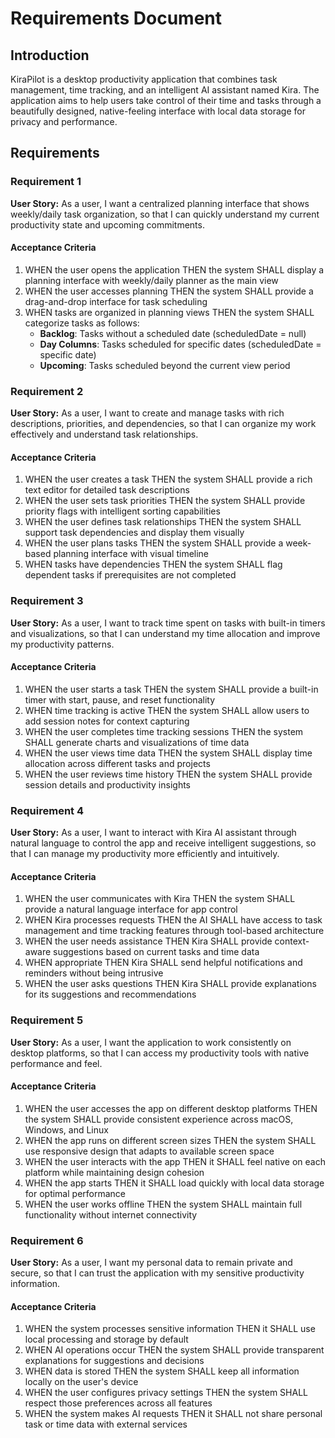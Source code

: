 # Requirements Document

## Introduction

KiraPilot is a desktop productivity application that combines task management, time tracking, and an intelligent AI assistant named Kira. The application aims to help users take control of their time and tasks through a beautifully designed, native-feeling interface with local data storage for privacy and performance.

## Requirements

### Requirement 1

**User Story:** As a user, I want a centralized planning interface that shows weekly/daily task organization, so that I can quickly understand my current productivity state and upcoming commitments.

#### Acceptance Criteria

1. WHEN the user opens the application THEN the system SHALL display a planning interface with weekly/daily planner as the main view
2. WHEN the user accesses planning THEN the system SHALL provide a drag-and-drop interface for task scheduling
3. WHEN tasks are organized in planning views THEN the system SHALL categorize tasks as follows:
   - **Backlog**: Tasks without a scheduled date (scheduledDate = null)
   - **Day Columns**: Tasks scheduled for specific dates (scheduledDate = specific date)
   - **Upcoming**: Tasks scheduled beyond the current view period

### Requirement 2

**User Story:** As a user, I want to create and manage tasks with rich descriptions, priorities, and dependencies, so that I can organize my work effectively and understand task relationships.

#### Acceptance Criteria

1. WHEN the user creates a task THEN the system SHALL provide a rich text editor for detailed task descriptions
2. WHEN the user sets task priorities THEN the system SHALL provide priority flags with intelligent sorting capabilities
3. WHEN the user defines task relationships THEN the system SHALL support task dependencies and display them visually
4. WHEN the user plans tasks THEN the system SHALL provide a week-based planning interface with visual timeline
5. WHEN tasks have dependencies THEN the system SHALL flag dependent tasks if prerequisites are not completed

### Requirement 3

**User Story:** As a user, I want to track time spent on tasks with built-in timers and visualizations, so that I can understand my time allocation and improve my productivity patterns.

#### Acceptance Criteria

1. WHEN the user starts a task THEN the system SHALL provide a built-in timer with start, pause, and reset functionality
2. WHEN time tracking is active THEN the system SHALL allow users to add session notes for context capturing
3. WHEN the user completes time tracking sessions THEN the system SHALL generate charts and visualizations of time data
4. WHEN the user views time data THEN the system SHALL display time allocation across different tasks and projects
5. WHEN the user reviews time history THEN the system SHALL provide session details and productivity insights

### Requirement 4

**User Story:** As a user, I want to interact with Kira AI assistant through natural language to control the app and receive intelligent suggestions, so that I can manage my productivity more efficiently and intuitively.

#### Acceptance Criteria

1. WHEN the user communicates with Kira THEN the system SHALL provide a natural language interface for app control
2. WHEN Kira processes requests THEN the AI SHALL have access to task management and time tracking features through tool-based architecture
3. WHEN the user needs assistance THEN Kira SHALL provide context-aware suggestions based on current tasks and time data
4. WHEN appropriate THEN Kira SHALL send helpful notifications and reminders without being intrusive
5. WHEN the user asks questions THEN Kira SHALL provide explanations for its suggestions and recommendations

### Requirement 5

**User Story:** As a user, I want the application to work consistently on desktop platforms, so that I can access my productivity tools with native performance and feel.

#### Acceptance Criteria

1. WHEN the user accesses the app on different desktop platforms THEN the system SHALL provide consistent experience across macOS, Windows, and Linux
2. WHEN the app runs on different screen sizes THEN the system SHALL use responsive design that adapts to available screen space
3. WHEN the user interacts with the app THEN it SHALL feel native on each platform while maintaining design cohesion
4. WHEN the app starts THEN it SHALL load quickly with local data storage for optimal performance
5. WHEN the user works offline THEN the system SHALL maintain full functionality without internet connectivity

### Requirement 6

**User Story:** As a user, I want my personal data to remain private and secure, so that I can trust the application with my sensitive productivity information.

#### Acceptance Criteria

1. WHEN the system processes sensitive information THEN it SHALL use local processing and storage by default
2. WHEN AI operations occur THEN the system SHALL provide transparent explanations for suggestions and decisions
3. WHEN data is stored THEN the system SHALL keep all information locally on the user's device
4. WHEN the user configures privacy settings THEN the system SHALL respect those preferences across all features
5. WHEN the system makes AI requests THEN it SHALL not share personal task or time data with external services
